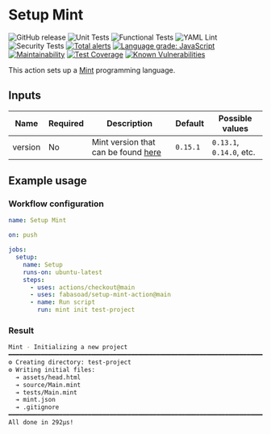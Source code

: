 # Setup Mint

![GitHub release](https://img.shields.io/github/v/release/fabasoad/setup-mint-action?include_prereleases) ![Unit Tests](https://github.com/fabasoad/setup-mint-action/workflows/Unit%20Tests/badge.svg) ![Functional Tests](https://github.com/fabasoad/setup-mint-action/workflows/Functional%20Tests/badge.svg) ![YAML Lint](https://github.com/fabasoad/setup-mint-action/workflows/YAML%20Lint/badge.svg) ![Security Tests](https://github.com/fabasoad/setup-mint-action/workflows/Security%20Tests/badge.svg) [![Total alerts](https://img.shields.io/lgtm/alerts/g/fabasoad/setup-mint-action.svg?logo=lgtm&logoWidth=18)](https://lgtm.com/projects/g/fabasoad/setup-mint-action/alerts/) [![Language grade: JavaScript](https://img.shields.io/lgtm/grade/javascript/g/fabasoad/setup-mint-action.svg?logo=lgtm&logoWidth=18)](https://lgtm.com/projects/g/fabasoad/setup-mint-action/context:javascript) [![Maintainability](https://api.codeclimate.com/v1/badges/e259e98506d3691ab916/maintainability)](https://codeclimate.com/github/fabasoad/setup-mint-action/maintainability) [![Test Coverage](https://api.codeclimate.com/v1/badges/e259e98506d3691ab916/test_coverage)](https://codeclimate.com/github/fabasoad/setup-mint-action/test_coverage) [![Known Vulnerabilities](https://snyk.io/test/github/fabasoad/setup-mint-action/badge.svg?targetFile=package.json)](https://snyk.io/test/github/fabasoad/setup-mint-action?targetFile=package.json)

This action sets up a [Mint](https://www.mint-lang.com/) programming language.

## Inputs

| Name    | Required | Description                                                                       | Default  | Possible values          |
|---------|----------|-----------------------------------------------------------------------------------|----------|--------------------------|
| version | No       | Mint version that can be found [here](https://github.com/mint-lang/mint/releases) | `0.15.1` | `0.13.1`, `0.14.0`, etc. |

## Example usage

### Workflow configuration

```yaml
name: Setup Mint

on: push

jobs:
  setup:
    name: Setup
    runs-on: ubuntu-latest
    steps:
      - uses: actions/checkout@main
      - uses: fabasoad/setup-mint-action@main
      - name: Run script
        run: mint init test-project
```

### Result

```bash
Mint - Initializing a new project
━━━━━━━━━━━━━━━━━━━━━━━━━━━━━━━━━━━━━━━━━━━━━━━━━━━━━━━━━━━━━━━━━━━━━━━━━━━━━━━━
⚙ Creating directory: test-project
⚙ Writing initial files:
  ➔ assets/head.html
  ➔ source/Main.mint
  ➔ tests/Main.mint
  ➔ mint.json
  ➔ .gitignore
━━━━━━━━━━━━━━━━━━━━━━━━━━━━━━━━━━━━━━━━━━━━━━━━━━━━━━━━━━━━━━━━━━━━━━━━━━━━━━━━
All done in 292μs!
```
